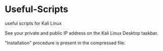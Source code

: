 # Useful-Scripts
useful scripts for Kali Linux

See your private and public IP address on the Kali Linux Desktop taskbar.

"Installation" procedure is present in the compressed file.
